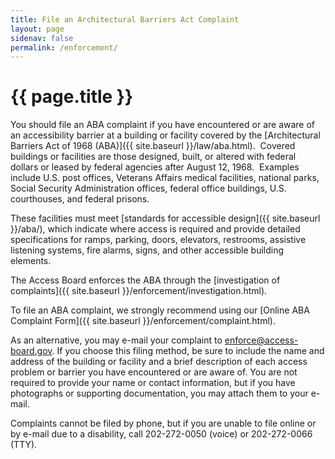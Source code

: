 ```yaml
---
title: File an Architectural Barriers Act Complaint
layout: page
sidenav: false
permalink: /enforcement/
---
```

# {{ page.title }}

You should file an ABA complaint if you have encountered or are aware of an accessibility barrier at a building or facility covered by the [Architectural Barriers Act of 1968 (ABA)]({{ site.baseurl }}/law/aba.html).  Covered buildings or facilities are those designed, built, or altered with federal dollars or leased by federal agencies after August 12, 1968.  Examples include U.S. post offices, Veterans Affairs medical facilities, national parks, Social Security Administration offices, federal office buildings, U.S. courthouses, and federal prisons.

These facilities must meet [standards for accessible design]({{ site.baseurl }}/aba/), which indicate where access is required and provide detailed specifications for ramps, parking, doors, elevators, restrooms, assistive listening systems, fire alarms, signs, and other accessible building elements.

The Access Board enforces the ABA through the [investigation of complaints]({{ site.baseurl }}/enforcement/investigation.html).

To file an ABA complaint, we strongly recommend using our [Online ABA Complaint Form]({{ site.baseurl }}/enforcement/complaint.html).  

As an alternative, you may e-mail your complaint to <enforce@access-board.gov>.  If you choose this filing method, be sure to include the name and address of the building or facility and a brief description of each access problem or barrier you have encountered or are aware of.  You are not required to provide your name or contact information, but if you have photographs or supporting documentation, you may attach them to your e-mail.  

Complaints cannot be filed by phone, but if you are unable to file online or by e-mail due to a disability, call 202-272-0050 (voice) or 202-272-0066 (TTY).
